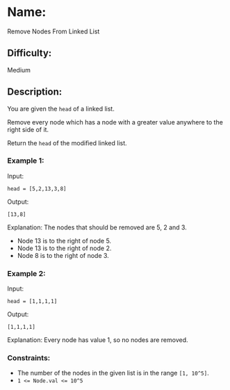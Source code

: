 # Name: 
Remove Nodes From Linked List

## Difficulty: 
Medium

## Description: 
You are given the `head` of a linked list.

Remove every node which has a node with a greater value anywhere to the right side of it.

Return the `head` of the modified linked list.

### Example 1:

Input:
```
head = [5,2,13,3,8]
```

Output:
```
[13,8]
```

Explanation:
The nodes that should be removed are 5, 2 and 3.
- Node 13 is to the right of node 5.
- Node 13 is to the right of node 2.
- Node 8 is to the right of node 3.

### Example 2:

Input:
```
head = [1,1,1,1]
```

Output:
```
[1,1,1,1]
```

Explanation:
Every node has value 1, so no nodes are removed.

### Constraints:
- The number of the nodes in the given list is in the range `[1, 10^5]`.
- `1 <= Node.val <= 10^5`